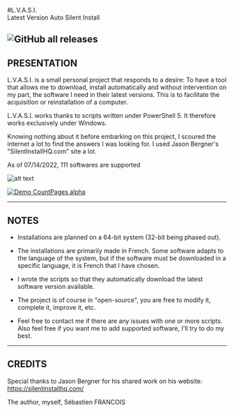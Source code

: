 #L.V.A.S.I.                                                   
Latest Version Auto Silent Install

![GitHub all releases](https://img.shields.io/github/downloads/sebastienFRA/LVASI/total?color=a)
------------------------------------------------------------		  
PRESENTATION 
------------------------------------------------------------

L.V.A.S.I. is a small personal project that responds to a desire:
To have a tool that allows me to download, install automatically and
without intervention on my part, the software I need in their latest
versions. This is to facilitate the acquisition or reinstallation of
a computer.

L.V.A.S.I. works thanks to scripts written under PowerShell 5. It
therefore works exclusively under Windows.

Knowing nothing about it before embarking on this project, I
scoured the internet a lot to find the answers I was looking for.
I used Jason Bergner's "SilentInstallHQ.com" site a lot.

As of 07/14/2022, 111 softwares are supported

![alt text](https://github.com/SebastienFRA/LVASI/blob/main/img/LVASI%202.0.png)

[![Demo CountPages alpha](https://github.com/SebastienFRA/LVASI/blob/main/img/Exemple%20LVASI%201.5.gif)](https://youtu.be/ux5MgNagxnU)

-------------------------
NOTES 
-------------------------

- Installations are planned on a 64-bit system (32-bit being phased out).

- The installations are primarily made in French. Some software adapts to the language
of the system, but if the software must be downloaded in a specific language, it is
French that I have chosen.

- I wrote the scripts so that they automatically download the latest software version
available.

- The project is of course in "open-source", you are free to modify it, complete it,
improve it, etc.

- Feel free to contact me if there are any issues with one or more scripts. Also feel
free if you want me to add supported software, I'll try to do my best.

--------------------------------
CREDITS                      
--------------------------------

Special thanks to Jason Bergner for his shared work on his website:
https://silentinstallhq.com/

The author, myself, Sébastien FRANCOIS

